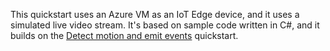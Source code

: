 This quickstart uses an Azure VM as an IoT Edge device, and it uses a simulated live video stream. It's based on sample code written in C#, and it builds on the [Detect motion and emit events](../../../detect-motion-emit-events-quickstart.md)  quickstart.
